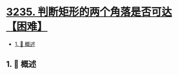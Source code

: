 # [3235. 判断矩形的两个角落是否可达【困难】](https://github.com/Tdahuyou/TNotes.leetcode/tree/main/notes/3235.%20%E5%88%A4%E6%96%AD%E7%9F%A9%E5%BD%A2%E7%9A%84%E4%B8%A4%E4%B8%AA%E8%A7%92%E8%90%BD%E6%98%AF%E5%90%A6%E5%8F%AF%E8%BE%BE%E3%80%90%E5%9B%B0%E9%9A%BE%E3%80%91)

<!-- region:toc -->

- [1. 📝 概述](#1--概述)

<!-- endregion:toc -->

## 1. 📝 概述
